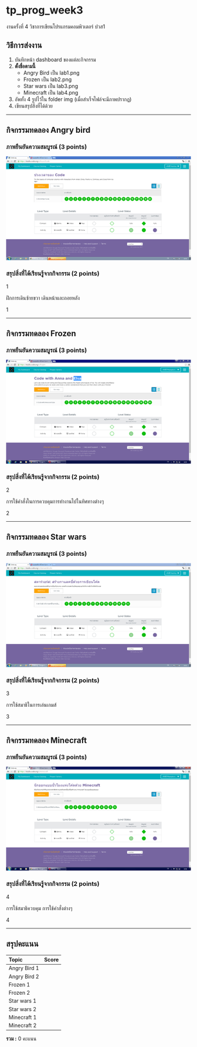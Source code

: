 # tp_prog_week3
งานครั้งที่ 4 วิชาการเขียนโปรแกรมคอมพิวเตอร์ ปวส1

## วิธีการส่งงาน

1.  บันทึกหน้า dashboard ของแต่ละกิจกรรม
2.  **ตั้งชื่อตามนี้**
    -  Angry Bird เป็น lab1.png
    -  Frozen เป็น lab2.png
    -  Star wars เป็น lab3.png
    -  Minecraft เป็น lab4.png
3.  อัพทั้ง 4 รูปไว้ใน folder img (เมื่อสำเร็จไฟล์จะมีภาพปรากฎ)
4.  เขียนสรุปสิ่งที่ได้ด้วย

------------------------------------------

## กิจกรรมทดลอง Angry bird

### ภาพยืนยันความสมบูรณ์ (3 points)

![Not Found](1.PNG)

### สรุปสิ่งที่ได้เรียนรู้จากกิจกรรม (2 points)

$$$$1

ฝึกการเดินซ้ายขวา เดินหน้าและถอยหลัง

1$$$$

-------------------------------------------

## กิจกรรมทดลอง Frozen

### ภาพยืนยันความสมบูรณ์ (3 points)

![Not Found](2.png)

### สรุปสิ่งที่ได้เรียนรู้จากกิจกรรม (2 points)

$$$$2

การใช้คำสั่งในการควบคุมการทำงานไปในทิศทางต่างๆ

2$$$$

------------------------------------------

## กิจกรรมทดลอง Star wars

### ภาพยืนยันความสมบูรณ์ (3 points)

![Not Found](3.PNG)

### สรุปสิ่งที่ได้เรียนรู้จากกิจกรรม (2 points)

$$$$3

การใช้สมาธิในการเล่นเกมส์ 

3$$$$

-------------------------------------------

## กิจกรรมทดลอง Minecraft

### ภาพยืนยันความสมบูรณ์ (3 points)

![Not Found](4.png)

### สรุปสิ่งที่ได้เรียนรู้จากกิจกรรม (2 points)

$$$$4

การใช้สมาธิควบคุม การใช้คำสั่งต่างๆ

4$$$$

-------------------------------------------

## สรุปคะแนน

| Topic          | Score           |
| :------------- | :-------------: |
| Angry Bird 1   |                 |
| Angry Bird 2   |                 |
| Frozen 1       |                 |
| Frozen 2       |                 |
| Star wars 1    |                 |
| Star wars 2    |                 |
| Minecraft 1    |                 |
| Minecraft 2    |                 |

**รวม :** 0 คะแนน
